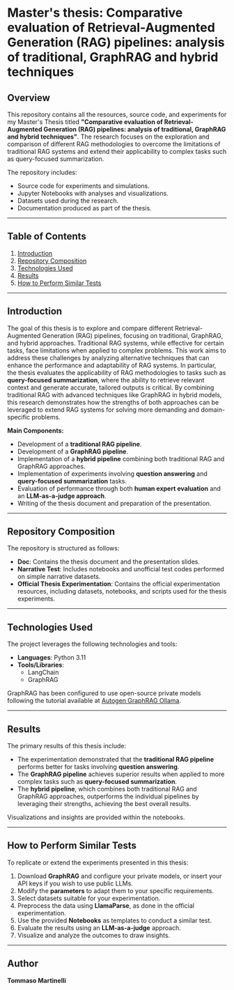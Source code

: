 # Master's thesis: **Comparative evaluation of Retrieval-Augmented Generation (RAG) pipelines: analysis of traditional, GraphRAG and hybrid techniques**


## Overview
This repository contains all the resources, source code, and experiments for my Master's Thesis titled **"Comparative evaluation of Retrieval-Augmented Generation (RAG) pipelines: analysis of traditional, GraphRAG and hybrid techniques"**. The research focuses on the exploration and comparison of different RAG methodologies to overcome the limitations of traditional RAG systems and extend their applicability to complex tasks such as query-focused summarization.

The repository includes:
- Source code for experiments and simulations.
- Jupyter Notebooks with analyses and visualizations.
- Datasets used during the research.
- Documentation produced as part of the thesis.

---

## Table of Contents
1. [Introduction](#introduction)
2. [Repository Composition](#repository-composition)
3. [Technologies Used](#technologies-used)
4. [Results](#results)
5. [How to Perform Similar Tests](#how-to-perform-similar-tests)


---

## Introduction
The goal of this thesis is to explore and compare different Retrieval-Augmented Generation (RAG) pipelines, focusing on traditional, GraphRAG, and hybrid approaches. Traditional RAG systems, while effective for certain tasks, face limitations when applied to complex problems. This work aims to address these challenges by analyzing alternative techniques that can enhance the performance and adaptability of RAG systems.
In particular, the thesis evaluates the applicability of RAG methodologies to tasks such as **query-focused summarization**, where the ability to retrieve relevant context and generate accurate, tailored outputs is critical. By combining traditional RAG with advanced techniques like GraphRAG in hybrid models, this research demonstrates how the strengths of both approaches can be leveraged to extend RAG systems for solving more demanding and domain-specific problems.

**Main Components:**
- Development of a **traditional RAG pipeline**.
- Development of a **GraphRAG pipeline**.
- Implementation of a **hybrid pipeline** combining both traditional RAG and GraphRAG approaches.
- Implementation of experiments involving **question answering** and **query-focused summarization** tasks.
- Evaluation of performance through both **human expert evaluation** and an **LLM-as-a-judge approach**.
- Writing of the thesis document and preparation of the presentation.

---

## Repository Composition
The repository is structured as follows:
- **Doc**: Contains the thesis document and the presentation slides.
- **Narrative Test**: Includes notebooks and unofficial test codes performed on simple narrative datasets.
- **Official Thesis Experimentation**: Contains the official experimentation resources, including datasets, notebooks, and scripts used for the thesis experiments.

---

## Technologies Used
The project leverages the following technologies and tools:

- **Languages**: Python 3.11
- **Tools/Libraries**:
  - LangChain
  - GraphRAG

GraphRAG has been configured to use open-source private models following the tutorial available at [Autogen GraphRAG Ollama](https://github.com/karthik-codex/Autogen_GraphRAG_Ollama).

---

## Results
The primary results of this thesis include:
- The experimentation demonstrated that the **traditional RAG pipeline** performs better for tasks involving **question answering**.
- The **GraphRAG pipeline** achieves superior results when applied to more complex tasks such as **query-focused summarization**.
- The **hybrid pipeline**, which combines both traditional RAG and GraphRAG approaches, outperforms the individual pipelines by leveraging their strengths, achieving the best overall results.

Visualizations and insights are provided within the notebooks.

---

## How to Perform Similar Tests
To replicate or extend the experiments presented in this thesis:
1. Download **GraphRAG** and configure your private models, or insert your API keys if you wish to use public LLMs.
2. Modify the **parameters** to adapt them to your specific requirements.
3. Select datasets suitable for your experimentation.
4. Preprocess the data using **LlamaParse**, as done in the official experimentation.
5. Use the provided **Notebooks** as templates to conduct a similar test.
6. Evaluate the results using an **LLM-as-a-judge** approach.
7. Visualize and analyze the outcomes to draw insights.

---

## Author
**Tommaso Martinelli**  
